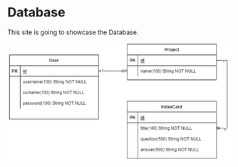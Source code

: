 # Database

This site is going to showcase the Database.

![Database diagram](images/indexcards-er-diagramm.drawio.png)